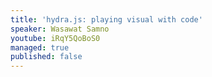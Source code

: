 ```yaml
---
title: 'hydra.js: playing visual with code'
speaker: Wasawat Samno
youtube: iRqY5QoBoS0
managed: true
published: false
---
```

